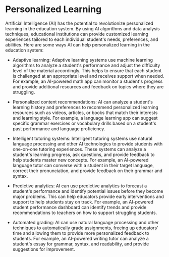 # Personalized Learning

Artificial Intelligence (AI) has the potential to revolutionize personalized learning in the education system. By using AI algorithms and data analysis techniques, educational institutions can provide customized learning experiences tailored to each individual student's needs, preferences, and abilities. Here are some ways AI can help personalized learning in the education system:

- Adaptive learning: Adaptive learning systems use machine learning algorithms to analyze a student's performance and adjust the difficulty level of the material accordingly. This helps to ensure that each student is challenged at an appropriate level and receives support when needed. For example, an AI-powered math app can monitor a student's progress and provide additional resources and feedback on topics where they are struggling.

- Personalized content recommendations: AI can analyze a student's learning history and preferences to recommend personalized learning resources such as videos, articles, or books that match their interests and learning style. For example, a language learning app can suggest specific grammar exercises or vocabulary drills based on a student's past performance and language proficiency.

- Intelligent tutoring systems: Intelligent tutoring systems use natural language processing and other AI technologies to provide students with one-on-one tutoring experiences. These systems can analyze a student's learning progress, ask questions, and provide feedback to help students master new concepts. For example, an AI-powered language tutor can converse with a student in their target language, correct their pronunciation, and provide feedback on their grammar and syntax.

- Predictive analytics: AI can use predictive analytics to forecast a student's performance and identify potential issues before they become major problems. This can help educators provide early interventions and support to help students stay on track. For example, an AI-powered student performance dashboard can identify trends and provide recommendations to teachers on how to support struggling students.

- Automated grading: AI can use natural language processing and other techniques to automatically grade assignments, freeing up educators' time and allowing them to provide more personalized feedback to students. For example, an AI-powered writing tutor can analyze a student's essay for grammar, syntax, and readability, and provide suggestions for improvement.
